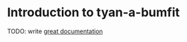 # Introduction to tyan-a-bumfit

TODO: write [great documentation](http://jacobian.org/writing/what-to-write/)
